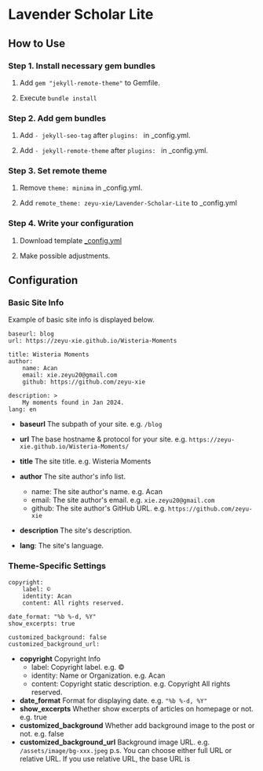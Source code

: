 # Lavender Scholar Lite

## How to Use

### Step 1. Install necessary gem bundles

1. Add ```gem "jekyll-remote-theme"``` to Gemfile.

2. Execute ```bundle install```

### Step 2. Add gem bundles

1. Add ```- jekyll-seo-tag``` after ```plugins: ``` in _config.yml.

2. Add ```- jekyll-remote-theme``` after ```plugins: ``` in _config.yml.

### Step 3. Set remote theme

1. Remove ```theme: minima``` in _config.yml.

2. Add ```remote_theme: zeyu-xie/Lavender-Scholar-Lite``` to _config.yml

### Step 4. Write your configuration

1. Download template [_config.yml](https://zeyu-xie.github.io/Lavender-Scholar-Lite/_config.yml)

2. Make possible adjustments.

## Configuration

### Basic Site Info

Example of basic site info is displayed below.

```
baseurl: blog
url: https://zeyu-xie.github.io/Wisteria-Moments

title: Wisteria Moments
author:
	name: Acan
	email: xie.zeyu20@gmail.com
	github: https://github.com/zeyu-xie
	
description: >
	My moments found in Jan 2024.
lang: en
```

- **baseurl** The subpath of your site. e.g. ```/blog```
- **url** The base hostname & protocol for your site. e.g. ```https://zeyu-xie.github.io/Wisteria-Moments/```
- **title** The site title. e.g. Wisteria Moments
- **author** The site author's info list.
  - name: The site author's name. e.g. Acan
  - email: The site author's email. e.g. ```xie.zeyu20@gmail.com```
  - github: The site author's GitHub URL. e.g. ```https://github.com/zeyu-xie```

- **description** The site's description. 
- **lang**: The site's language.

### Theme-Specific Settings

```
copyright:
    label: ©️
    identity: Acan
    content: All rights reserved.

date_format: "%b %-d, %Y"
show_excerpts: true

customized_background: false
customized_background_url: 
```

- **copyright** Copyright Info
  - label: Copyright label. e.g. ©️
  - identity: Name or Organization. e.g. Acan
  - content: Copyright static description. e.g. Copyright  All rights reserved.
- **date_format** Format for displaying date. e.g. ```"%b %-d, %Y"```
- **show_excerpts** Whether show excerpts of articles on homepage or not. e.g. true
- **customized_background** Whether add background image to the post or not. e.g. false
- **customized_background_url** Background image URL. e.g. ```/assets/image/bg-xxx.jpeg``` p.s. You can choose either full URL or relative URL. If you use relative URL, the base URL is 
